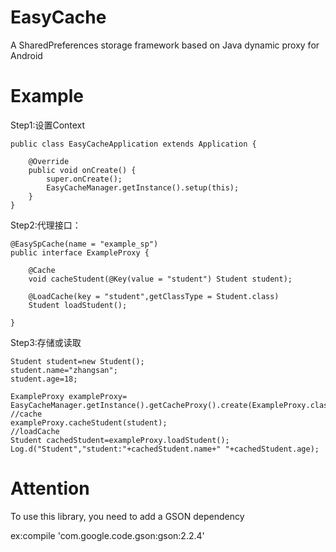 # EasyCache
A SharedPreferences storage framework based on Java dynamic proxy for Android

# Example
Step1:设置Context

    public class EasyCacheApplication extends Application {

        @Override
        public void onCreate() {
            super.onCreate();
            EasyCacheManager.getInstance().setup(this);
        }
    }

Step2:代理接口：

    @EasySpCache(name = "example_sp")
    public interface ExampleProxy {

        @Cache
        void cacheStudent(@Key(value = "student") Student student);

        @LoadCache(key = "student",getClassType = Student.class)
        Student loadStudent();

    }

Step3:存储或读取

    Student student=new Student();
    student.name="zhangsan";
    student.age=18;

    ExampleProxy exampleProxy= EasyCacheManager.getInstance().getCacheProxy().create(ExampleProxy.class);
    //cache
    exampleProxy.cacheStudent(student);
    //loadCache
    Student cachedStudent=exampleProxy.loadStudent();
    Log.d("Student","student:"+cachedStudent.name+" "+cachedStudent.age);

# Attention
To use this library, you need to add a GSON dependency

ex:compile 'com.google.code.gson:gson:2.2.4'
